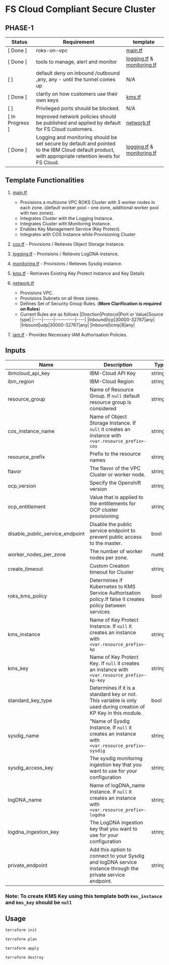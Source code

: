 # FS Cloud Compliant Secure Cluster

## PHASE-1

|Status|Requirement|template|
|------|-----------|--------|
|[ Done ]| roks-on-vpc|[main.tf](main.tf)|
|[ Done ]| tools to manage, alert and monitor|[logging.tf](logging.tf) & [monitoring.tf](monitoring.tf)|
|[ ]| default deny on inbound /outbound ,any, any - until the tunnel comes up | N/A|
|[ Done ]| clarity on how customers use their own keys |[kms.tf](kms.tf)|
|[ ]| Privileged ports should be blocked. | N/A|
|[ In Progress ]| Improved network policies should be published and applied by default for FS Cloud customers.|[network.tf](network.tf)|
|[ Done ]| Logging and monitoring should be set secure by default and pointed to the IBM Cloud default product, with appropriate retention levels for FS Cloud.|[logging.tf](logging.tf) & [monitoring.tf](monitoring.tf)|

## Template Functionalities

1. [main.tf](main.tf)

    - Provisions a multizone VPC ROKS Cluster with 3 worker nodes in each zone. (default worker pool - one zone, additional worker pool with two zones).
    - Integrates Cluster with the Logging Instance.
    - Integrates Cluster with Monitoring Instance.
    - Enables Key Management Service (Key Protect).
    - Integrates with COS Instance while Provisioning Cluster

2. [cos.tf](cos.tf) - Provisions / Retieves Object Storage Instance.

3. [logging.tf](logging.tf) - Provisions / Retieves LogDNA instance.

4. [monitoring.tf](monitoring.tf) - Provisions / Retieves Sysdig instance.

5. [kms.tf](kms.tf) - Retrieves Existing Key Protect Instance and Key Details

6. [network.tf](network.tf)

    - Provisions VPC.
    - Provisions Subnets on all three zones.
    - Defines Set of Security Group Rules. (**More Clarification is required on Rules**)
    - Current Rules are as follows
        |Direction|Protocol|Port or Value|Source type|
        |----|-----|----------|----|
        |Inbound|tcp|30000-32767|any|
        |Inbound|udp|30000-32767|any|
        |Inbound|icmp|8|any|
7. [iam.tf](iam.tf) - Provides Necessary IAM Authorisation Policies.

## Inputs

|Name|Description|Type|Default|Required|
|-----|----------|----|-------|--------|
|ibmcloud_api_key|IBM-Cloud API Key|string|N/A|Yes|
|ibm_region|IBM-Cloud Region|string|N/A|Yes|
|resource_group|Name of Resource Group. If `null` default resource group is considered|string|N/A|No|
|cos_instance_name|Name of Object Storage Instance. If `null` it creates an instance with `<var.resource_prefix>-cos`|string|N/A|No|
|resource_prefix|Prefix to the resource names|string|N/A|Yes|
|flavor|The flavor of the VPC Cluster or worker node.|string|`bx2.4x16`|No|
|ocp_version|Specify the Openshift version|string|`4.6.23_1540_openshift`|No|
|ocp_entitlement|Value that is applied to the entitlements for OCP cluster provisioning|string|N/A|Yes|
|disable_public_service_endpoint|Disable the public service endpoint to prevent public access to the master.|bool|false|No|
|worker_nodes_per_zone|The number of worker nodes per zone.|number|3|No|
|create_timeout|Custom Creation timeout for Cluster|string|N/A|No|
|roks_kms_policy|Determinies if Kubernetes to KMS Service Authorisation policy.If false it creates policy between services|bool|true|No|
|kms_instance|Name of Key Protect Instance. If `null` it creates an instance with `<var.resource_prefix>-kp`|string|N/A|No|
|kms_key|Name of Key Protect Key. If `null` it creates an instance with `<var.resource_prefix>-kp-key`|string|N/A|No|
|standard_key_type|Determines if it is a standard key or not. This variable is only used during creation of KP Key in this module.|bool|`false`|No|
|sysdig_name|"Name of Sysdig Instance. If `null` it creates an instance with `<var.resource_prefix>-sysdig`|string|N/A|No|
|sysdig_access_key|The sysdig monitoring ingestion key that you want to use for your configuration|string|N/A|No|
|logDNA_name|Name of logDNA_name Instance. If `null` it creates an instance with `<var.resource_prefix>-logdna`|string|N/A|No|
|logdna_ingestion_key|The LogDNA ingestion key that you want to use for your configuration|string|N/A|No|
|private_endpoint|Add this option to connect to your Sysdig and logDNA service instance through the private service endpoint.|string|N/A|No|

### Note: To create KMS Key using this template both `kms_instance` and `kms_key` should be `null`

## Usage

```bash
terraform init

terraform plan

terraform apply

terraform destroy
```
